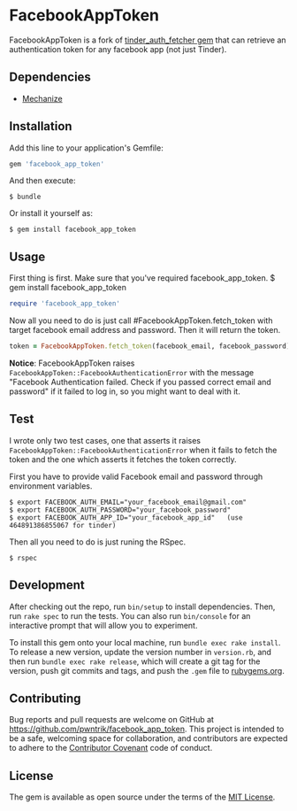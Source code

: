 # FacebookAppToken

FacebookAppToken is a fork of [tinder_auth_fetcher gem](https://github.com/shuheiktgw/tinder_auth_fetcher) that can retrieve an authentication token for any facebook app (not just Tinder).

## Dependencies
- [Mechanize](https://github.com/sparklemotion/mechanize)

## Installation

Add this line to your application's Gemfile:

```ruby
gem 'facebook_app_token'
```

And then execute:

    $ bundle

Or install it yourself as:

    $ gem install facebook_app_token

## Usage
First thing is first. Make sure that you've required facebook_app_token.
$ gem install facebook_app_token


```ruby
require 'facebook_app_token'
```

Now all you need to do is just call #FacebookAppToken.fetch_token with target facebook email address and password. Then it will return the token.

```ruby
token = FacebookAppToken.fetch_token(facebook_email, facebook_password)
```

**Notice**: FacebookAppToken raises `FacebookAppToken::FacebookAuthenticationError` with the message "Facebook Authentication failed. Check if you passed correct email and password" if it failed to log in, so you might want to deal with it.

## Test
I wrote only two test cases, one that asserts it raises `FacebookAppToken::FacebookAuthenticationError` when it fails to fetch the token and the one which asserts it fetches the token correctly.

First you have to provide valid Facebook email and password through environment variables.

    $ export FACEBOOK_AUTH_EMAIL="your_facebook_email@gmail.com"
    $ export FACEBOOK_AUTH_PASSWORD="your_facebook_password"
    $ export FACEBOOK_AUTH_APP_ID="your_facebook_app_id"   (use 464891386855067 for tinder)

Then all you need to do is just runing the RSpec.

    $ rspec

## Development

After checking out the repo, run `bin/setup` to install dependencies. Then, run `rake spec` to run the tests. You can also run `bin/console` for an interactive prompt that will allow you to experiment.

To install this gem onto your local machine, run `bundle exec rake install`. To release a new version, update the version number in `version.rb`, and then run `bundle exec rake release`, which will create a git tag for the version, push git commits and tags, and push the `.gem` file to [rubygems.org](https://rubygems.org).

## Contributing

Bug reports and pull requests are welcome on GitHub at https://github.com/pwntrik/facebook_app_token. This project is intended to be a safe, welcoming space for collaboration, and contributors are expected to adhere to the [Contributor Covenant](http://contributor-covenant.org) code of conduct.


## License

The gem is available as open source under the terms of the [MIT License](http://opensource.org/licenses/MIT).
